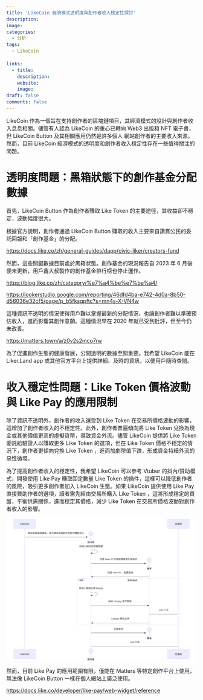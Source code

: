 ```yaml
---
title: 'LikeCoin 經濟模式透明度與創作者收入穩定性探討'
description:
image: 
categories:
  - 分析
tags:
  - LikeCoin
  
links:
  - title: 
    description: 
    website: 
    image: 
draft: false
comments: false
---
```

LikeCoin 作為一個旨在支持創作者的區塊鏈項目，其經濟模式的設計與創作者收入息息相關。儘管有人認為 LikeCoin 的重心已轉向 Web3 出版和 NFT 電子書，但 LikeCoin Button 及其相關應用仍然是許多個人 網站創作者的主要收入來源。然而，目前 LikeCoin 經濟模式的透明度和創作者收入穩定性存在一些值得關注的問題。

# 透明度問題：黑箱狀態下的創作基金分配數據

首先，LikeCoin Button 作為創作者賺取 Like Token 的主要途徑，其收益卻不穩定，波動幅度很大。

根據官方說明，創作者通過 LikeCoin Button 賺取的收入主要來自讚賞公民的委託回報和「創作基金」的分配。

https://docs.like.co/zh/general-guides/dapp/civic-liker/creators-fund

然而，這些關鍵數據目前處於黑箱狀態。創作基金的現況報告自 2023 年 6 月後便未更新，用戶鑫大叔製作的創作基金排行榜也停止運作。

https://blog.like.co/zh/category/%e7%a4%be%e7%be%a4/

https://lookerstudio.google.com/reporting/46dfd4ba-e742-4d0a-8b50-d56036e32cf5/page/p_b5fksgpftc?s=mn4s-X-VN4w

這種資訊不透明的情況使得用戶難以掌握最新的分配情況，也讓創作者難以準確預估收入，進而影響其創作意願。這種情況早在 2020 年就已受到批評，但至今仍未改善。

https://matters.town/a/z0v2s2mco7rw

為了促進創作生態的健康發展，公開透明的數據至關重要。我希望 LikeCoin 能在 Liker.Land app 或其他官方平台上提供詳細、及時的資訊，以便用戶隨時查閱。

# 收入穩定性問題：Like Token 價格波動與 Like Pay 的應用限制

除了資訊不透明外，創作者的收入還受到 Like Token 在交易所價格波動的影響，這增加了創作者收入的不穩定性。此外，創作者普遍傾向將 Like Token 兌換為現金或其他價值更高的虛擬貨幣，導致資金外流。儘管 LikeCoin 提供將 Like Token 委託給驗證人以賺取更多 Like Token 的選項，但在 Like Token 價格不穩定的情況下，創作者更傾向兌換 Like Token ，進而加劇幣值下跌，形成資金持續外流的惡性循環。

為了提高創作者收入的穩定性，我希望 LikeCoin 可以參考 Vtuber 的抖內/贊助模式，開發使用 Like Pay 賺取固定數量 Like Token 的插件，這樣可以降低創作者的風險，吸引更多創作者加入 LikeCoin 生態。如果 LikeCoin 提供使用 Like Pay 直接贊助作者的選項，讀者需先經由交易所購入 Like Token ，這將形成穩定的買盤，平衡供需關係，進而穩定其價格，減少 Like Token 在交易所價格波動對創作者收入的影響。

![](image.svg)

然而，目前 Like Pay 的應用範圍有限，僅能在 Matters 等特定創作平台上使用，無法像 LikeCoin Button 一樣在個人網站上廣泛使用。

https://docs.like.co/developer/like-pay/web-widget/reference
